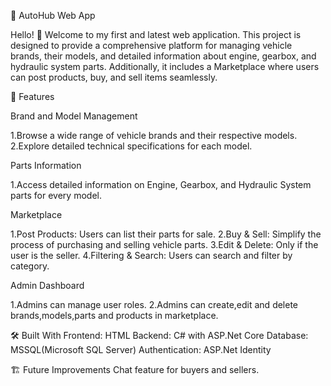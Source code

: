 🚗 AutoHub Web App

Hello! 👋 Welcome to my first and latest web application. 
This project is designed to provide a comprehensive platform for managing vehicle brands, their models, and detailed information about engine, gearbox, and hydraulic system parts.
Additionally, it includes a Marketplace where users can post products, buy, and sell items seamlessly.

🌟 Features

Brand and Model Management

1.Browse a wide range of vehicle brands and their respective models.
2.Explore detailed technical specifications for each model.

Parts Information

1.Access detailed information on Engine, Gearbox, and Hydraulic System parts for every model.

Marketplace

1.Post Products: Users can list their parts for sale.
2.Buy & Sell: Simplify the process of purchasing and selling vehicle parts.
3.Edit & Delete: Only if the user is the seller.
4.Filtering & Search: Users can search and filter by category.

Admin Dashboard

1.Admins can manage user roles.
2.Admins can create,edit and delete brands,models,parts and products in marketplace.

🛠️ Built With
Frontend: HTML
Backend: C# with ASP.Net Core 
Database: MSSQL(Microsoft SQL Server)
Authentication: ASP.Net Identity

🏗️ Future Improvements
Chat feature for buyers and sellers.

